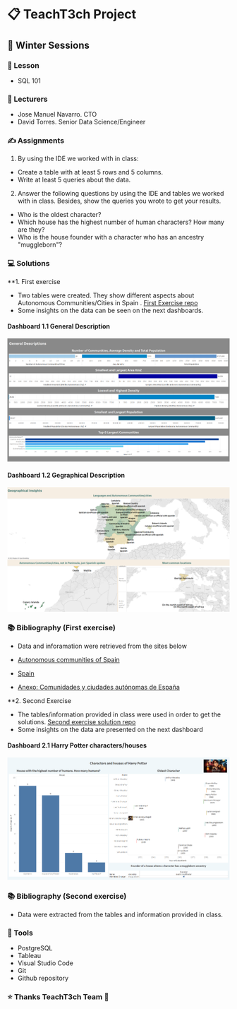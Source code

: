 # 📋 TeachT3ch Project

## 📜 Winter Sessions

### 📝 Lesson

- SQL 101

### 🤵 Lecturers

- Jose Manuel Navarro. CTO
- David Torres. Senior Data Science/Engineer

### ✍ Assignments

1. By using the IDE we worked with in class:

- Create a table with at least 5 rows and 5 columns.
- Write at least 5 queries about the data.

2. Answer the following questions by using the IDE and tables we worked with in class. Besides, show the queries you wrote to get your results.

- Who is the oldest character?
- Which house has the highest number of human characters? How many are they?
- Who is the house founder with a character who has an ancestry "muggleborn"?

### 💻 Solutions

**1. First exercise

- Two tables were created. They show different aspects about Autonomous Communities/Cities in Spain . [First Exercise repo](first_excersise.sql)
- Some insights on the data can be seen on the next dashboards.

#### Dashboard 1.1 General Description

![General Description Dashboard](tableau_dashboards/general_descriptions.png)

#### Dashboard 1.2 Gegraphical Description

![Geographical Description Dashboard](tableau_dashboards/geographical_descripcion.png)

### 📚 Bibliography (First exercise)

- Data and inforamation were retrieved from the sites below

- [Autonomous communities of Spain](https://simple.wikipedia.org/wiki/Autonomous_communities_of_Spain)
- [Spain](https://en.wikipedia.org/wiki/Spain#cite_note-c-4)
- [Anexo: Comunidades y ciudades autónomas de España](https://es.wikipedia.org/wiki/Anexo:Comunidades_y_ciudades_aut%C3%B3nomas_de_Espa%C3%B1a)

**2. Second Exercise

- The tables/information provided in class were used in order to get the solutions. [Second exercise solution repo](second_excersise.sql)
- Some insights on the data are presented on the next dashboard

#### Dashboard 2.1 Harry Potter characters/houses

![Harry Potter Dashboard](tableau_dashboards/harry_potter_dashboard.png)

### 📚 Bibliography (Second exercise)

- Data were extracted from the tables and information provided in class.

### 🔧 Tools

- PostgreSQL
- Tableau
- Visual Studio Code
- Git
- Github repository

### ⭐ Thanks TeachT3ch Team 🏅
